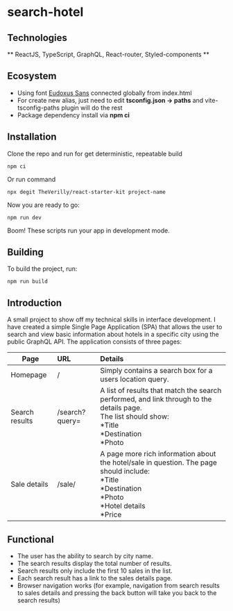 # search-hotel

## Technologies
** ReactJS, TypeScript, GraphQL, React-router, Styled-components **


## Ecosystem
* Using font [Eudoxus Sans](https://stijndv.com/goodies/eudoxus-sans/) connected globally from index.html
* For create new alias, just need to edit **tsconfig.json -> paths** and vite-tsconfig-paths plugin will do the rest
* Package dependency install via **npm ci**


## Installation

Clone the repo and run for get deterministic, repeatable build

````
npm ci
````

Or run command

````
npx degit TheVerilly/react-starter-kit project-name
````

Now you are ready to go:

````
npm run dev
````

Boom! These scripts run your app in development mode.

## Building

To build the project, run:
````
npm run build
````

## Introduction
A small project to show off my technical skills in interface development.
I have created a simple Single Page Application (SPA) that allows the user to search and view basic information about hotels in a specific city using the public GraphQL API.
The application consists of three pages:


| Page           | URL                         | Details                                                                                                                                                           |
|----------------|:----------------------------|:------------------------------------------------------------------------------------------------------------------------------------------------------------------|
| Homepage       | /                           | Simply contains a search box for a users location query.                                                                                                          |
| Search results | /search?query=<search term> | A list of results that match the search performed, and link through to the details page. <br/>The list should show: <br/>*Title <br/>*Destination <br/>*Photo     |
| Sale details   | /sale/<ID>                  | A page more rich information about the hotel/sale in question. The page should include: <br/>*Title <br/>*Destination <br/>*Photo <br/>*Hotel details <br/>*Price |


## Functional
*  The user has the ability to search by city name.
*  The search results display the total number of results.
*  Search results only include the first 10 sales in the list.
*  Each search result has a link to the sales details page.
*  Browser navigation works (for example, navigation from search results to sales details and
pressing the back button will take you back to the search results)



